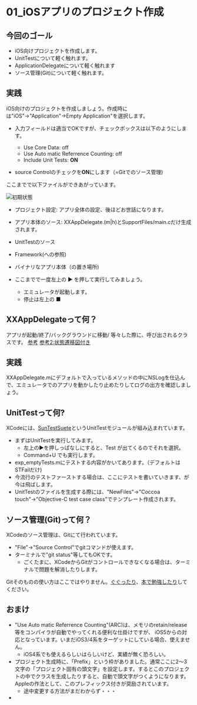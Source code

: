 01_iOSアプリのプロジェクト作成
====

今回のゴール
----
* iOS向けプロジェクトを作成します。
* UnitTestについて軽く触れます。
* ApplicationDelegateについて軽く触れます
* ソース管理(Git)について軽く触れます。

実践
----
iOS向けのプロジェクトを作成しましょう。作成時には"iOS"→"Application"→Empty Application"を選択します。

* 入力フィールドは適当でOKですが、チェックボックスは以下のようにします。
	* Use Core Data: off
	* Use Auto	matic Referrence Counting: off
	* Include Unit Tests: **ON**

* source Controlのチェックを**ON**にします（=Gitでのソース管理)

ここまでで以下ファイルができあがっています。

![初期状態](https://img.skitch.com/20120828-pi8ew71y39xikrxe3g6i7tj64s.jpg)

* プロジェクト設定: アプリ全体の設定、後ほどお世話になります。
* アプリ本体のソース: XXAppDelegate.(m|h)とSupportFiles/main.cだけ生成されます。
* UnitTestのソース
* Framework(への参照)
* バイナリなアプリ本体（の置き場所)

* ここまでで一度左上の ▶ を押して実行してみましょう。
	* エミュレータが起動します。
	* 停止は左上の ■

XXAppDelegateって何？
----
アプリが起動/終了/バックグラウンドに移動/ 等々した際に、呼び出されるクラスです。
[参考](http://cocoadays.blogspot.jp/2010/08/uiapplicationdelegate.html)
[参考2:状態遷移図付き](http://d.hatena.ne.jp/yaguta/20100624/1277389302)

実践
----
XXAppDelegate.mにデフォルトで入っているメソッドの中にNSLogを仕込んで、エミュレータでのアプリを動かしたり止めたりしてログの出方を確認しましょう。

UnitTestって何?
----
XCodeには、[SunTestSuete](http://www.google.co.jp/search?q=SenTestCase&aq=f&sugexp=chrome,mod=17&sourceid=chrome&ie=UTF-8)というUnitTestモジュールが組み込まれています。

* まずはUnitTestを実行してみます。
	* 左上の▶を押しっぱなしにすると、Test が出てくるのでそれを選択。
	* Command+U でも実行します。
* exp_emptyTests.mにテストする内容がかいてあります。（デフォルトはSTFailだけ)
* 今流行のテストファーストする場合は、ここにテストを書いていきます、が今は飛ばします。
* UnitTestのファイルを生成する際には、"NewFiles"→"Coccoa touch"→"Objective-C test case class"でテンプレート作成されます。

ソース管理(Git)って何？
----
XCodeのソース管理は、Gitにて行われています。

* "File"→"Source Control"でgitコマンドが使えます。
* ターミナルで"git status"等してもOKです。
	* ごくたまに、XCodeからGitがコントロールできなくなる場合は、ターミナルで問題を解消したりします。

Gitそのものの使い方はここではやりません。[ぐぐったり](http://www.google.co.jp/search?q=SenTestCase&aq=f&sugexp=chrome,mod=17&sourceid=chrome&ie=UTF-8#hl=ja&gs_nf=1&pq=git%E5%85%A5%E9%96%80&cp=4&gs_id=e&xhr=t&q=Git+%E5%85%A5%E9%96%80&pf=p&sclient=psy-ab&oq=Git+%E5%85%A5%E9%96%80&gs_l=&pbx=1&bav=on.2,or.r_gc.r_pw.r_qf.&fp=9e3ec1341b556020&biw=948&bih=561)、[本で勉強したり](http://www.amazon.co.jp/%E5%85%A5%E9%96%80git-Travis-Swicegood/dp/427406767X)してください。

おまけ
----
* "Use Auto matic Referrence Counting"(ARC)は、メモリのretain/release等をコンパイラが自動でやってくれる便利な仕掛けですが、
iOS5からの対応となっています。いまだiOS3/4系をターゲットにしている場合、使えません。
    * iOS4系でも使えるらしいはらしいけど、実績が無く恐ろしい。
* プロジェクト生成時に、「Prefix」という枠がありました。通常ここに2〜3文字の「プロジェクト固有の頭文字」を設定します。するとこのプロジェクトの中でクラスを生成したりすると、自動で頭文字がつくようになります。Appleの作法として、このプレフィックス付きが奨励されています。
	* 途中変更する方法がまだわからず・・・
* 